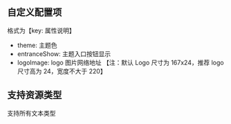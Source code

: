 ## 自定义配置项

格式为【key: 属性说明】

- theme: 主题色
- entranceShow: 主题入口按钮显示
- logoImage: logo 图片网络地址 【注：默认 Logo 尺寸为 167x24，推荐 logo 尺寸高为 24，宽度不大于 220】

## 支持资源类型

支持所有文本类型
